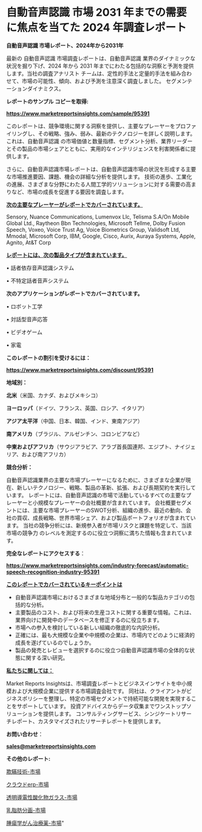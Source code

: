 # 自動音声認識 市場 2031 年までの需要に焦点を当てた 2024 年調査レポート

<strong>自動音声認識 市場レポート、2024年から2031年</strong>

最新の 自動音声認識 市場調査レポートは、自動音声認識 業界のダイナミックな状況を掘り下げ、2024 年から 2031 年までにわたる包括的な洞察と予測を提供します。当社の調査アナリスト チームは、定性的手法と定量的手法を組み合わせて、市場の可能性、傾向、および予測を注意深く調査しました。 セグメンテーションダイナミクス。



<strong>レポートのサンプル コピーを取得:</strong> <a href=https://www.marketreportsinsights.com/sample/95391>

<strong><u>https://www.marketreportsinsights.com/sample/95391</u></strong></a>

このレポートは、競争環境に関する洞察を提供し、主要なプレーヤーをプロファイリングし、その戦略、強み、弱み、最新のテクノロジーを詳しく説明します。 これは、自動音声認識 の市場価値と数量指標、セグメント分析、業界リーダーとその製品の市場シェアとともに、実用的なインテリジェンスを利害関係者に提供します。

さらに、自動音声認識市場レポートは、自動音声認識市場の状況を形成する主要な市場推進要因、課題、機会の詳細な分析を提供します。 技術の進歩、工業化の進展、さまざまな分野にわたる人間工学的ソリューションに対する需要の高まりなど、市場の成長を促進する要因を調査します。



<strong><u>次の主要なプレーヤーがレポートでカバーされています。</u></strong>

Sensory, Nuance Communications, Lumenvox Llc, Telisma S.A/On Mobile Global Ltd., Raytheon Bbn Technologies, Microsoft Tellme, Dolby Fusion Speech, Voxeo, Voice Trust Ag, Voice Biometrics Group, Validsoft Ltd, Mmodal, Microsoft Corp, IBM, Google, Cisco, Aurix, Auraya Systems, Apple, Agnito, At&T Corp



<strong><u><b>レポートには、次の製品タイプが含まれています。</b></u></strong>

• 話者依存音声認識システム

• 不特定話者音声システム



<strong><b>次のアプリケーションがレポートでカバーされています。</b></strong>

• ロボット工学

• 対話型音声応答

• ビデオゲーム

• 家電



<strong><b>このレポートの割引を受けるには：</b></strong><a href=https://www.marketreportsinsights.com/discount/95391>

<strong><u>https://www.marketreportsinsights.com/discount/95391</u></strong></a>



<strong>地域別：</strong>



<strong>北米</strong>（米国、カナダ、およびメキシコ）



<strong>ヨーロッパ</strong>（ドイツ、フランス、英国、ロシア、イタリア）



<strong>アジア太平洋</strong>（中国、日本、韓国、インド、東南アジア）



<strong>南アメリカ</strong>（ブラジル、アルゼンチン、コロンビアなど）



<strong>中東およびアフリカ</strong>（サウジアラビア、アラブ首長国連邦、エジプト、ナイジェリア、および南アフリカ）



<strong>競合分析：</strong>

自動音声認識業界の主要な市場プレーヤーになるために、さまざまな企業が現在、新しいテクノロジー、戦略、製品の革新、拡張、および長期契約を実行しています。 レポートには、自動音声認識の市場で活動しているすべての主要なプレーヤーと小規模なプレーヤーの会社概要が含まれています。 会社概要セグメントには、主要な市場プレーヤーのSWOT分析、組織の進歩、最近の動向、会社の買収、成長戦略、世界市場シェア、および製品ポートフォリオが含まれています。 当社の競争分析には、新規参入者が市場リスクと課題を特定して、当該市場の競争力 のレベルを測定するのに役立つ洞察に満ちた情報も含まれています。



<strong>完全なレポートにアクセスする</strong>：

<a href=https://www.marketreportsinsights.com/industry-forecast/automatic-speech-recognition-industry-95391>

<strong><u>https://www.marketreportsinsights.com/industry-forecast/automatic-speech-recognition-industry-95391</u></strong></a>



<strong><u><b>このレポートでカバーされているキーポイントは</b></u></strong>
<ul>
  <li>自動音声認識市場におけるさまざまな地域分布と一般的な製品カテゴリの包括的な分析。</li>
  <li>主要製品のコスト、および将来の生産コストに関する重要な情報。これは、業界向けに開発中のデータベースを修正するのに役立ちます。</li>
  <li>市場への参入を検討している新しい組織の徹底的な内訳分析。</li>
  <li>正確には、最も大規模な企業や中規模の企業は、市場内でどのように経済的成長を遂げているのでしょうか。</li>
  <li>製品の発売とレビューを選択するのに役立つ自動音声認識市場の全体的な状態に関する深い研究。</li>
</ul>


<strong><u><b>私たちに関しては：</b></u></strong>

Market Reports Insightsは、市場調査レポートとビジネスインサイトを中小規模および大規模企業に提供する市場調査会社です。 同社は、クライアントがビジネスポリシーを整理し、特定の市場セグメントで持続可能な開発を実現することをサポートしています。 投資アドバイスからデータ収集までワンストップソリューションを提供します。 コンサルティングサービス、シンジケートリサーチレポート、カスタマイズされたリサーチレポートを提供します。



<strong><b>お問い合わせ</b></strong>：

<a href=mailto:sales@marketreportsinsights.com>

<strong><u>sales@marketreportsinsights.com</u></strong></a>



<strong>その他のレポート:</strong>

<a href=https://www.linkedin.com/pulse/欺瞞技術-市場-2023-競争分析と事業成長-2030-trend-tracking-toolbox-24-analysis-iv2ef/>欺瞞技術-市場</a>

<a href=https://www.linkedin.com/pulse/クラウドerp-市場-2023-収益と成長ドライバー-2030-analytics-achievers-24-analysis-eguxf/>クラウドerp-市場</a>

<a href=https://www.linkedin.com/pulse/透明導電性酸化物ガラス-市場-2023-swot-分析と成長率-2030-pr-news-hub-tgj2f/>透明導電性酸化物ガラス-市場</a>

<a href=https://www.linkedin.com/pulse/乳脂肪分画-市場-2030-年までの需要に焦点を当てた-2023-年調査レポート-5rnnf/>乳脂肪分画-市場</a>

<a href=https://www.linkedin.com/pulse/腫瘍学がん治療薬-市場-2030-年までの需要に焦点を当てた-2023-年調査レポート-pr-news-hub-ot8df/>腫瘍学がん治療薬-市場</a>"
